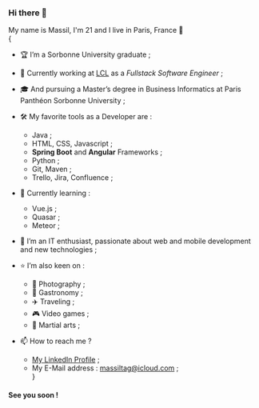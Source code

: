 ### Hi there 👋

My name is Massil, I'm 21 and I live in Paris, France 🗼  
{
   - 🏆 I’m a Sorbonne University graduate ;
   - 💼 Currently working at [LCL](www.lcl.fr) as a _Fullstack Software Engineer_ ;
   - 🎓 And pursuing a Master’s degree in Business Informatics at Paris Panthéon Sorbonne University ;
   - 🛠 My favorite tools as a Developer are :
      - Java ;
      - HTML, CSS, Javascript ;
      - **Spring Boot** and **Angular** Frameworks ;
      - Python ;
      - Git, Maven ; 
      - Trello, Jira, Confluence ;
   - 🌱 Currently learning :
      - Vue.js ;
      - Quasar ;
      - Meteor ;

   - 💬 I’m an IT enthusiast, passionate about web and mobile development and new technologies ;
   - ⭐️ I’m also keen on :
      - 📸 Photography ;
      - 🍣 Gastronomy ;
      - ✈️ Traveling ;
      - 🎮 Video games ;
      - 🥋 Martial arts ;

   - 📫 How to reach me ?
       - [My LinkedIn Profile](https://www.linkedin.com/in/mtag/) ;
       - My E-Mail address : [massiltag@icloud.com](mailto:massiltag@icloud.com) ;  
}

#### See you soon !



